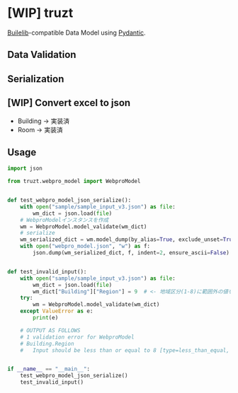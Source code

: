 # \[WIP\] truzt

[Builelib](https://github.com/MasatoMiyata/builelib)-compatible Data Model using [Pydantic](https://docs.pydantic.dev/latest/).

## Data Validation

## Serialization

## [WIP] Convert excel to json

- Building -> 実装済
- Room -> 実装済

## Usage

```python
import json

from truzt.webpro_model import WebproModel


def test_webpro_model_json_serialize():
    with open("sample/sample_input_v3.json") as file:
        wm_dict = json.load(file)
    # WebproModelインスタンスを作成
    wm = WebproModel.model_validate(wm_dict)
    # serialize
    wm_serialized_dict = wm.model_dump(by_alias=True, exclude_unset=True)
    with open("webpro_model.json", "w") as f:
        json.dump(wm_serialized_dict, f, indent=2, ensure_ascii=False)


def test_invalid_input():
    with open("sample/sample_input_v3.json") as file:
        wm_dict = json.load(file)
        wm_dict["Building"]["Region"] = 9  # <- 地域区分(1-8)に範囲外の値を入力
    try:
        wm = WebproModel.model_validate(wm_dict)
    except ValueError as e:
        print(e)

    # OUTPUT AS FOLLOWS
    # 1 validation error for WebproModel
    # Building.Region
    #   Input should be less than or equal to 8 [type=less_than_equal, input_value=9, input_type=int]


if __name__ == "__main__":
    test_webpro_model_json_serialize()
    test_invalid_input()
```
